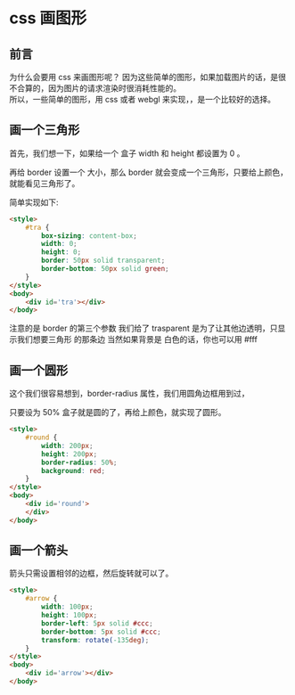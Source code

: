 # css 画图形
## 前言

为什么会要用 css 来画图形呢？
因为这些简单的图形，如果加载图片的话，是很不合算的，因为图片的请求渲染时很消耗性能的。    
所以，一些简单的图形，用 css 或者 webgl 来实现，，是一个比较好的选择。   

## 画一个三角形

首先，我们想一下，如果给一个 盒子 width 和 height 都设置为 0 。     

再给  border 设置一个 大小，那么 border 就会变成一个三角形，只要给上颜色，就能看见三角形了。    

简单实现如下:    

```html
<style>
    #tra {
        box-sizing: content-box;
        width: 0;
        height: 0;
        border: 50px solid transparent;
        border-bottom: 50px solid green;
    }
</style>
<body>
    <div id='tra'></div>
</body>
```    

注意的是 border 的第三个参数 我们给了 trasparent  是为了让其他边透明，只显示我们想要三角形 的那条边 当然如果背景是 白色的话，你也可以用 #fff    

## 画一个圆形

这个我们很容易想到，border-radius 属性，我们用圆角边框用到过，    

只要设为 50% 盒子就是圆的了，再给上颜色，就实现了圆形。    

```html
<style>
    #round {
        width: 200px;
        height: 200px;
        border-radius: 50%;
        background: red;
    }
</style>
<body>
    <div id='round'>
    </div>
</body>
```

## 画一个箭头

箭头只需设置相邻的边框，然后旋转就可以了。    

```html
<style>
    #arrow {
        width: 100px;
        height: 100px;
        border-left: 5px solid #ccc;
        border-bottom: 5px solid #ccc;
        transform: rotate(-135deg);
    }
</style>
<body>
    <div id='arrow'></div>
</body>
```
